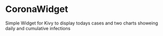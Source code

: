 # CoronaWidget
Simple Widget for Kivy to display todays cases and two charts showeing daily and cumulative infections
